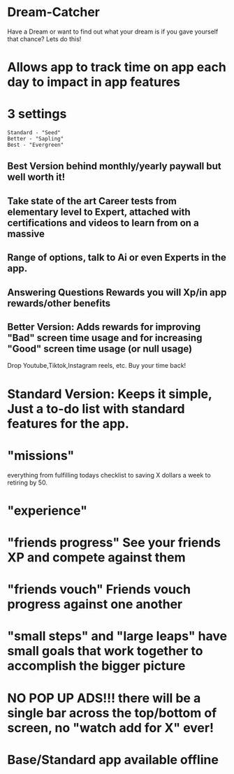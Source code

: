 # Dream-Catcher
Have a Dream or want to find out what your dream is if you gave yourself that chance? Lets do this!

# Allows app to track time on app each day to impact in app features
# 3 settings
    Standard - "Seed"
    Better - "Sapling"
    Best - "Evergreen"

## Best Version behind monthly/yearly paywall but well worth it!
## Take state of the art Career tests from elementary level to Expert, attached with certifications and videos to learn from on a massive
## Range of options, talk to Ai or even Experts in the app. 
## Answering Questions Rewards you will Xp/in app rewards/other benefits

## Better Version: Adds rewards for improving "Bad" screen time usage and for increasing "Good" screen time usage (or null usage)
Drop Youtube,Tiktok,Instagram reels, etc. 
Buy your time back! 
# Standard Version: Keeps it simple, Just a to-do list with standard features for the app.
# "missions"
everything from fulfilling todays checklist to saving X dollars a week to retiring by 50.
# "experience"
# "friends progress" See your friends XP and compete against them
# "friends vouch" Friends vouch progress against one another
# "small steps" and "large leaps"  have small goals that work together to accomplish the bigger picture
# NO POP UP ADS!!! there will be a single bar across the top/bottom of screen, no "watch add for X" ever!
# Base/Standard app available offline
# 
